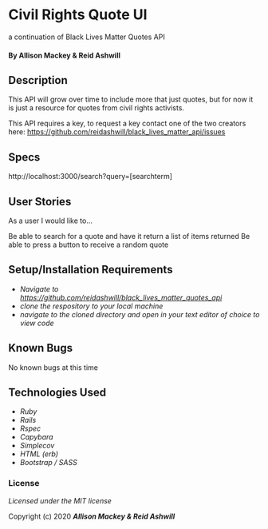 # Civil Rights Quote UI 
a continuation of Black Lives Matter Quotes API



#### By Allison Mackey & Reid Ashwill 

## Description
This API will grow over time to include more that just quotes, but for now it is just a resource for quotes from civil rights activists.

This API requires a key, to request a key contact one of the two creators here: https://github.com/reidashwill/black_lives_matter_api/issues

## Specs
http://localhost:3000/search?query=[searchterm]



## User Stories
As a user I would like to...

Be able to search for a quote and have it return a list of items returned
Be able to press a button to receive a random quote 





## Setup/Installation Requirements

* _Navigate to https://github.com/reidashwill/black_lives_matter_quotes_api_
* _clone the respository to your local machine_
* _navigate to the cloned directory and open in your text editor of choice to view code_

## Known Bugs
No known bugs at this time


## Technologies Used

* _Ruby_
* _Rails_
* _Rspec_
* _Capybara_
* _Simplecov_
* _HTML (erb)_
* _Bootstrap / SASS_

### License

*Licensed under the MIT license*

Copyright (c) 2020 **_Allison Mackey & Reid Ashwill_**